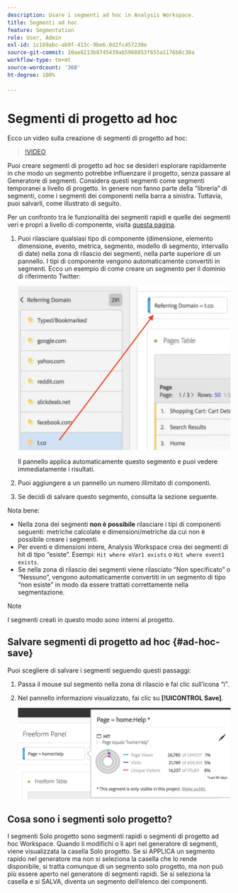 ```yaml
---
description: Usare i segmenti ad hoc in Analysis Workspace.
title: Segmenti ad hoc
feature: Segmentation
role: User, Admin
exl-id: 1c189abc-ab9f-413c-9be6-0d2fc457230e
source-git-commit: 10ae8213b8745439ab5968853f655a1176b8c38a
workflow-type: tm+mt
source-wordcount: '368'
ht-degree: 100%

---
```


# Segmenti di progetto ad hoc

Ecco un video sulla creazione di segmenti di progetto ad hoc:

>[!VIDEO](https://video.tv.adobe.com/v/23978/?quality=12)

Puoi creare segmenti di progetto ad hoc se desideri esplorare rapidamente in che modo un segmento potrebbe influenzare il progetto, senza passare al Generatore di segmenti. Considera questi segmenti come segmenti temporanei a livello di progetto. In genere non fanno parte della “libreria” di segmenti, come i segmenti dei componenti nella barra a sinistra. Tuttavia, puoi salvarli, come illustrato di seguito.

Per un confronto tra le funzionalità dei segmenti rapidi e quelle dei segmenti veri e propri a livello di componente, visita [questa pagina](/help/analyze/analysis-workspace/components/segments/t-freeform-project-segment.md).

1. Puoi rilasciare qualsiasi tipo di componente (dimensione, elemento dimensione, evento, metrica, segmento, modello di segmento, intervallo di date) nella zona di rilascio dei segmenti, nella parte superiore di un pannello. I tipi di componente vengono automaticamente convertiti in segmenti.
Ecco un esempio di come creare un segmento per il dominio di riferimento Twitter:

   ![](assets/ad-hoc1.png)

   Il pannello applica automaticamente questo segmento e puoi vedere immediatamente i risultati.

1. Puoi aggiungere a un pannello un numero illimitato di componenti.
1. Se decidi di salvare questo segmento, consulta la sezione seguente.

Nota bene:

* Nella zona dei segmenti **non è possibile** rilasciare i tipi di componenti seguenti: metriche calcolate e dimensioni/metriche da cui non è possibile creare i segmenti.
* Per eventi e dimensioni intere, Analysis Workspace crea dei segmenti di hit di tipo “esiste”. Esempi: `Hit where eVar1 exists` o `Hit where event1 exists`.
* Se nella zona di rilascio dei segmenti viene rilasciato “Non specificato” o “Nessuno”, vengono automaticamente convertiti in un segmento di tipo “non esiste” in modo da essere trattati correttamente nella segmentazione.

>[!NOTE]
>
>I segmenti creati in questo modo sono interni al progetto.

## Salvare segmenti di progetto ad hoc {#ad-hoc-save}

Puoi scegliere di salvare i segmenti seguendo questi passaggi:

1. Passa il mouse sul segmento nella zona di rilascio e fai clic sull’icona “i”.
1. Nel pannello informazioni visualizzato, fai clic su **[!UICONTROL Save]**.

   ![](assets/segment-info.png)

## Cosa sono i segmenti solo progetto?

I segmenti Solo progetto sono segmenti rapidi o segmenti di progetto ad hoc Workspace. Quando li modifichi o li apri nel generatore di segmenti, viene visualizzata la casella Solo progetto. Se si APPLICA un segmento rapido nel generatore ma non si seleziona la casella che lo rende disponibile, si tratta comunque di un segmento solo progetto, ma non può più essere aperto nel generatore di segmenti rapidi. Se si seleziona la casella e si SALVA, diventa un segmento dell’elenco dei componenti.
